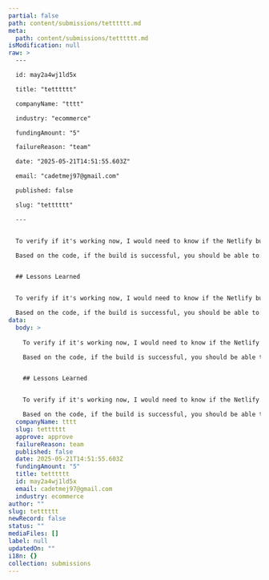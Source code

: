 ```yaml
---
partial: false
path: content/submissions/tetttttt.md
meta:
  path: content/submissions/tetttttt.md
isModification: null
raw: >
  ---

  id: may2a4wj1ld5x

  title: "tetttttt"

  companyName: "tttt"

  industry: "ecommerce"

  fundingAmount: "5"

  failureReason: "team"

  date: "2025-05-21T14:51:55.603Z"

  email: "cadetmej97@gmail.com"

  published: false

  slug: "tetttttt"

  ---


  To verify if it's working now, I would need to know if the Netlify build completed successfully after our latest changes and if you're still experiencing issues clicking on stories.

  Based on the code, if the build is successful, you should be able to:


  ## Lessons Learned


  To verify if it's working now, I would need to know if the Netlify build completed successfully after our latest changes and if you're still experiencing issues clicking on stories.

  Based on the code, if the build is successful, you should be able to:
data:
  body: >
    
    To verify if it's working now, I would need to know if the Netlify build completed successfully after our latest changes and if you're still experiencing issues clicking on stories.

    Based on the code, if the build is successful, you should be able to:


    ## Lessons Learned


    To verify if it's working now, I would need to know if the Netlify build completed successfully after our latest changes and if you're still experiencing issues clicking on stories.

    Based on the code, if the build is successful, you should be able to:
  companyName: tttt
  slug: tetttttt
  approve: approve
  failureReason: team
  published: false
  date: 2025-05-21T14:51:55.603Z
  fundingAmount: "5"
  title: tetttttt
  id: may2a4wj1ld5x
  email: cadetmej97@gmail.com
  industry: ecommerce
author: ""
slug: tetttttt
newRecord: false
status: ""
mediaFiles: []
label: null
updatedOn: ""
i18n: {}
collection: submissions
---
```

